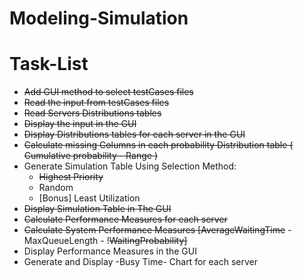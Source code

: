# Modeling-Simulation


# Task-List
- ~~Add GUI method to select testCases files~~
- ~~Read the input from testCases files~~ 
- ~~Read Servers Distributions tables~~
- ~~Display the input in the GUI~~
- ~~Display Distributions tables for each server in the GUI~~
- ~~Calculate missing Columns in each probability Distribution table ( Cumulative probability - Range )~~
- Generate Simulation Table Using Selection Method:
    - ~~Highest Priority~~
    - Random
    - [Bonus] Least Utilization
- ~~Display Simulation Table in The GUI~~
- ~~Calculate Performance Measures for each server~~
- ~~Calculate System Performance Measures [AverageWaitingTime~~ - MaxQueueLength - !~~WaitingProbability]~~
- Display Performance Measures in the GUI
- Generate and Display -Busy Time- Chart for each server

